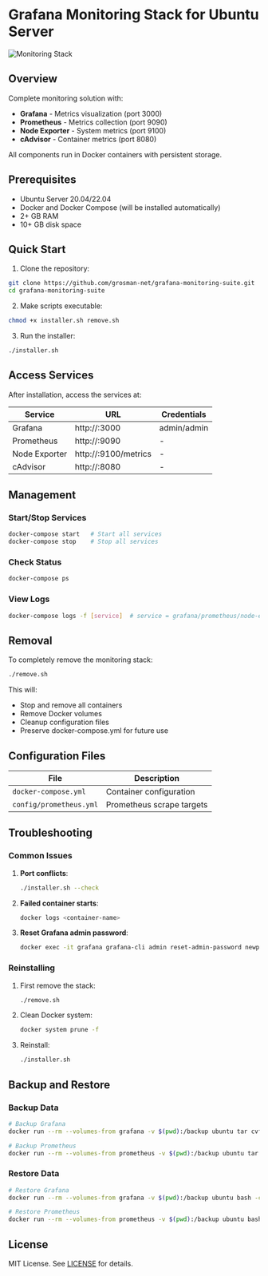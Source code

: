# Grafana Monitoring Stack for Ubuntu Server

![Monitoring Stack](https://github.com/user-attachments/assets/5e60f931-1123-4115-9278-49d9e500017e)

## Overview

Complete monitoring solution with:
- **Grafana** - Metrics visualization (port 3000)
- **Prometheus** - Metrics collection (port 9090)
- **Node Exporter** - System metrics (port 9100)
- **cAdvisor** - Container metrics (port 8080)

All components run in Docker containers with persistent storage.

## Prerequisites

- Ubuntu Server 20.04/22.04
- Docker and Docker Compose (will be installed automatically)
- 2+ GB RAM
- 10+ GB disk space

## Quick Start

1. Clone the repository:
```bash
git clone https://github.com/grosman-net/grafana-monitoring-suite.git
cd grafana-monitoring-suite
```

2. Make scripts executable:
```bash
chmod +x installer.sh remove.sh
```

3. Run the installer:
```bash
./installer.sh
```

## Access Services

After installation, access the services at:

| Service       | URL                                  | Credentials       |
|---------------|--------------------------------------|-------------------|
| Grafana       | http://<server-ip>:3000             | admin/admin       |
| Prometheus    | http://<server-ip>:9090             | -                 |
| Node Exporter | http://<server-ip>:9100/metrics     | -                 |
| cAdvisor      | http://<server-ip>:8080             | -                 |

## Management

### Start/Stop Services
```bash
docker-compose start   # Start all services
docker-compose stop    # Stop all services
```

### Check Status
```bash
docker-compose ps
```

### View Logs
```bash
docker-compose logs -f [service]  # service = grafana/prometheus/node-exporter/cadvisor
```

## Removal

To completely remove the monitoring stack:

```bash
./remove.sh
```

This will:
- Stop and remove all containers
- Remove Docker volumes
- Cleanup configuration files
- Preserve docker-compose.yml for future use

## Configuration Files

| File                   | Description                          |
|------------------------|--------------------------------------|
| `docker-compose.yml`   | Container configuration              |
| `config/prometheus.yml`| Prometheus scrape targets            |

## Troubleshooting

### Common Issues

1. **Port conflicts**:
   ```bash
   ./installer.sh --check
   ```

2. **Failed container starts**:
   ```bash
   docker logs <container-name>
   ```

3. **Reset Grafana admin password**:
   ```bash
   docker exec -it grafana grafana-cli admin reset-admin-password newpassword
   ```

### Reinstalling

1. First remove the stack:
   ```bash
   ./remove.sh
   ```

2. Clean Docker system:
   ```bash
   docker system prune -f
   ```

3. Reinstall:
   ```bash
   ./installer.sh
   ```

## Backup and Restore

### Backup Data
```bash
# Backup Grafana
docker run --rm --volumes-from grafana -v $(pwd):/backup ubuntu tar cvf /backup/grafana-backup.tar /var/lib/grafana

# Backup Prometheus
docker run --rm --volumes-from prometheus -v $(pwd):/backup ubuntu tar cvf /backup/prometheus-backup.tar /prometheus
```

### Restore Data
```bash
# Restore Grafana
docker run --rm --volumes-from grafana -v $(pwd):/backup ubuntu bash -c "cd / && tar xvf /backup/grafana-backup.tar"

# Restore Prometheus
docker run --rm --volumes-from prometheus -v $(pwd):/backup ubuntu bash -c "cd / && tar xvf /backup/prometheus-backup.tar"
```

## License

MIT License. See [LICENSE](LICENSE) for details.
